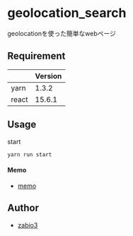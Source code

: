 geolocation_search
===

geolocationを使った簡単なwebページ

## Requirement

|  | Version |
| -------- | -------- |
| yarn     | 1.3.2    |
| react    | 15.6.1    |

## Usage

start
```
yarn run start
```
#### Memo
 - [memo](notes/memo.md)

## Author
  - [zabio3](https://github.com/zabio3)
